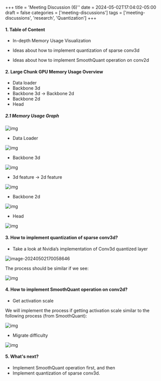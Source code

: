 +++
title = 'Meeting Discussion (6)''
date = 2024-05-02T17:04:02-05:00
draft = false
categories = ['meeting-discussions']
tags = ['meeting-discussions', 'research', 'Quantization']
+++

#### 1. Table of Content

- In-depth Memory Usage Visualization
- Ideas about how to implement quantization of sparse conv3d

- Ideas about how to implement SmoothQuant operation on conv2d

#### 2. Large Chunk GPU Memory Usage Overview

- Data loader
- Backbone 3d
- Backbone 3d -> Backbone 2d
- Backbone 2d
- Head

##### 2.1 Memory Usage Graph

![img](https://s2.loli.net/2024/05/03/QDslj3v27dH86KO.png)

- Data Loader

![img](https://s2.loli.net/2024/05/03/EB86rHDU1nvJ4w5.png)

- Backbone 3d

![img](https://s2.loli.net/2024/05/03/Zk54O2FQuMePmAV.png)

- 3d feature -> 2d feature

![img](https://s2.loli.net/2024/05/03/AKPCTygsZBjGHFd.png)

- Backbone 2d

![img](https://s2.loli.net/2024/05/03/YCN6cUx5dhazMFL.png)

- Head

![img](https://s2.loli.net/2024/05/03/yghIoLpfwFdGDzc.png)

#### 3. How to implement quantization of sparse conv3d?

- Take a look at Nvidia’s implementation of Conv3d quantized layer

![image-20240502170058646](https://s2.loli.net/2024/05/03/o2akKjtTCpIOd1l.png)

The process should be similar if we see:

![img](https://s2.loli.net/2024/05/03/MuzSNR9AVHPdpDy.png)

#### 4. How to implement SmoothQuant operation on conv2d?

- Get activation scale

We will implement the process if getting activation scale similar to the following process (from SmoothQuant):

![img](https://s2.loli.net/2024/05/03/93iH8EL1u7hcyef.png)

- Migrate difficulty

![img](https://s2.loli.net/2024/05/03/p5hLFvOm96X4QRG.png)

#### 5. What's next?

- Implement SmoothQuant operation first, and then
- Implement quantization of sparse conv3d.
